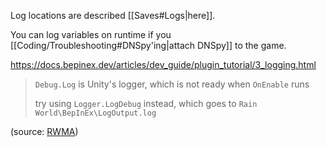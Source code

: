 Log locations are described [[Saves#Logs|here]].

You can log variables on runtime if you [[Coding/Troubleshooting#DNSpy'ing|attach DNSpy]] to the game.

https://docs.bepinex.dev/articles/dev_guide/plugin_tutorial/3_logging.html


> `Debug.Log` is Unity's logger, which is not ready when `OnEnable` runs  
>   
> try using `Logger.LogDebug` instead, which goes to `Rain World\BepInEx\LogOutput.log`

(source: [RWMA](https://discord.com/channels/1083481230839922688/1083483097145819348/1334384577371705367))